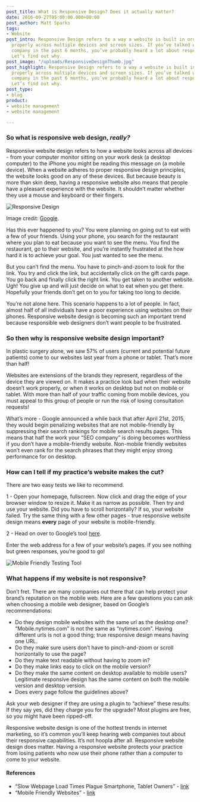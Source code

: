 ```yaml
---
post_title: What is Responsive Design? Does it actually matter?
date: 2016-09-27T05:00:00.000+00:00
post_author: Matt Sparks
tags:
- Website
post_intro: Responsive Design refers to a way a website is built in order to function
  properly across multiple devices and screen sizes. If you’ve talked with any web
  company in the past 6 months, you’ve probably heard a lot about responsive design.
  Let’s find out why.
post_image: "/uploads/ResponsiveDesignThumb.jpg"
post_highlight: Responsive Design refers to a way a website is built in order to function
  properly across multiple devices and screen sizes. If you’ve talked with any web
  company in the past 6 months, you’ve probably heard a lot about responsive design.
  Let’s find out why.
post_type:
- blog
product:
- website management
- website management

---
```

### So what is responsive web design, _really?_

Responsive website design refers to how a website looks across all devices - from your computer monitor sitting on your work desk (a desktop computer) to the iPhone you might be reading this message on (a mobile device). When a website adheres to proper responsive design principles, the website looks good on any of these devices. But because beauty is more than skin deep, having a responsive website also means that people have a pleasant experience with the website. It shouldn’t matter whether they use a mouse and keyboard or their fingers.

![Responsive Design](https://doctorlogic.com/assets/img/posts/ResponsiveDesign.png)

Image credit: [Google](https://developers.google.com/webmasters/mobile-sites/).

Has this ever happened to you? You were planning on going out to eat with a few of your friends. Using your phone, you search for the restaurant where you plan to eat because you want to see the menu. You find the restaurant, go to their website, and you’re instantly frustrated at the how hard it is to achieve your goal. You just wanted to see the menu.

But you can’t find the menu. You have to pinch-and-zoom to look for the link. You try and click the link, but accidentally click on the gift cards page. You go back and finally click the right link. You get taken to another website. Ugh! You give up and will just decide on what to eat when you get there. Hopefully your friends don’t get on to you for taking too long to decide.

You’re not alone here. This scenario happens to a lot of people. In fact, almost half of all individuals have a poor experience using websites on their phones. Responsive website design is becoming such an important trend because responsible web designers don’t want people to be frustrated.

### So then why is responsive website design important?

In plastic surgery alone, we saw 57% of users (current and potential future patients) come to our websites last year from a phone or tablet. That’s more than half!

Websites are extensions of the brands they represent, regardless of the device they are viewed on. It makes a practice look bad when their website doesn’t work properly, or when it works on desktop but not on mobile or tablet. With more than half of your traffic coming from mobile devices, you must appeal to this group of people or run the risk of losing consultation requests!

What’s more - Google announced a while back that after April 21st, 2015, they would begin penalizing websites that are not mobile-friendly by suppressing their search rankings for mobile search results pages. This means that half the work your “SEO company” is doing becomes worthless if you don’t have a mobile-friendly website. Non-mobile friendly websites won’t even rank for the search phrases that they might enjoy strong performance for on desktop.

### How can I tell if my practice’s website makes the cut?

There are two easy tests we like to recommend.

1 - Open your homepage, fullscreen. Now click and drag the edge of your browser window to resize it. Make it as narrow as possible. Then try and use your website. Did you have to scroll horizontally? If so, your website failed. Try the same thing with a few other pages - true responsive website design means **every** page of your website is mobile-friendly.

2 - Head on over to Google’s tool [here](https://www.google.com/webmasters/tools/mobile-friendly/).

Enter the web address for a few of your website’s pages. If you see nothing but green responses, you’re good to go!

![Mobile Friendly Testing Tool](https://doctorlogic.com/assets/img/posts/MobileFriendlyResults.png)

### What happens if my website is not responsive?

Don’t fret. There are many companies out there that can help protect your brand’s reputation on the mobile web. Here are a few questions you can ask when choosing a mobile web designer, based on Google’s recommendations:

* Do they design mobile websites with the same url as the desktop one? “Mobile.nytimes.com” is not the same as “nytimes.com”. Having different urls is not a good thing; true responsive design means having one URL.
* Do they make sure users don’t have to pinch-and-zoom or scroll horizontally to use the page?
* Do they make text readable without having to zoom in?
* Do they make links easy to click on the mobile version?
* Do they make the same content on desktop available to mobile users? Legitimate responsive design has the same content on both the mobile version and desktop version.
* Does every page follow the guidelines above?

Ask your web designer if they are using a plugin to “achieve” these results. If they say yes, did they charge you for the upgrade? Most plugins are free, so you might have been ripped-off.

Responsive website design is one of the hottest trends in internet marketing, so it’s common you’ll keep hearing web companies tout about their responsive capabilities. It’s not hoopla after all. Responsive website design does matter. Having a responsive website protects your practice from losing patients who now use their phone rather than a computer to come to your website.

#### References

* “Slow Webpage Load Times Plague Smartphone, Tablet Owners” - [link](http://www.marketingcharts.com/online/slow-webpage-load-times-plague-smartphone-tablet-owners-22931/)
* “Mobile Friendly Websites” - [link](https://developers.google.com/webmasters/mobile-sites/)
